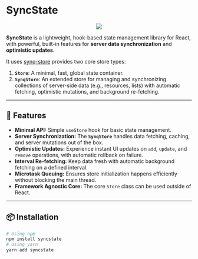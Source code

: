 # SyncState

<p align="center">
<img src="https://raw.githubusercontent.com/IsaiahTek/synq-store/main/images/react_sync_state_cover.svg" />
</p>

**SyncState** is a lightweight, hook-based state management library for React, with powerful, built-in features for **server data synchronization** and **optimistic updates**.

It uses [synq-store](https://synq-store) provides two core store types:
1.  **`Store`**: A minimal, fast, global state container.
2.  **`SynqStore`**: An extended store for managing and synchronizing collections of server-side data (e.g., resources, lists) with automatic fetching, optimistic mutations, and background re-fetching.

---

## 🚀 Features

* **Minimal API:** Simple `useStore` hook for basic state management.
* **Server Synchronization:** The **`SynqStore`** handles data fetching, caching, and server mutations out of the box.
* **Optimistic Updates:** Experience instant UI updates on `add`, `update`, and `remove` operations, with automatic rollback on failure.
* **Interval Re-fetching:** Keep data fresh with automatic background fetching on a defined interval.
* **Microtask Queuing:** Ensures store initialization happens efficiently without blocking the main thread.
* **Framework Agnostic Core:** The core `Store` class can be used outside of React.

---

## 📦 Installation

```bash
# Using npm
npm install syncstate
# Using yarn
yarn add syncstate
```

